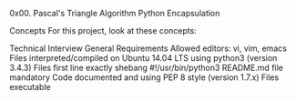 0x00. Pascal's Triangle
Algorithm Python Encapsulation

Concepts
For this project, look at these concepts:

Technical Interview
General Requirements
Allowed editors: vi, vim, emacs
Files interpreted/compiled on Ubuntu 14.04 LTS using python3 (version 3.4.3)
Files first line exactly shebang #!/usr/bin/python3
README.md file mandatory
Code documented and using PEP 8 style (version 1.7.x)
Files executable